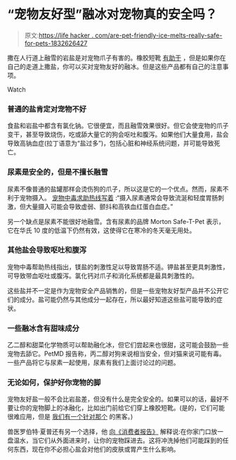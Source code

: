 # “宠物友好型”融冰对宠物真的安全吗？

> 原文:[https://life hacker . com/are-pet-friendly-ice-melts-really-safe-for-pets-1832626427](https://lifehacker.com/are-pet-friendly-ice-melts-really-safe-for-pets-1832626427)

撒在人行道上融雪的岩盐是对宠物爪子有害的。橡胶短靴 [有助于](https://lifehacker.com/how-to-get-rubber-booties-on-your-dog-1821778886) ，但是如果你在自己的走道上撒盐，你可以买对宠物友好的融冰。但是这些产品都有自己的注意事项。

Watch

### 普通的盐肯定对宠物不好

食盐和岩盐中都含有氯化钠。它很便宜，而且融雪效果很好。但它会使宠物的爪子变干，甚至导致烧伤，吃或舔大量它的狗会呕吐和腹泻。如果他们大量食用，盐会导致高钠血症(拉丁语意为“盐过多”)，包括心脏和神经系统问题，并可能导致死亡。

### 尿素是安全的，但是不擅长融雪

尿素不像普通的盐罐那样会烫伤狗的爪子，所以这是它的一个优点。然而，尿素不利于宠物摄入。 [宠物中毒求助热线写着](https://www.petpoisonhelpline.com/uncategorized/really-safe-ice-melt/) :“摄入尿素通常会导致流涎和轻度胃肠刺激，但大量摄入可能会导致虚弱、颤抖和高铁血红蛋白血症。”

另一个缺点是尿素不能很好地融雪。含有尿素的品牌 Morton Safe-T-Pet 表示，它在华氏 10 度的低温下仍然有效，这使得它在寒冷的冬天毫无用处。

### 其他盐会导致呕吐和腹泻

宠物中毒帮助热线指出，镁盐的刺激性足以导致胃肠不适。钾盐甚至更具刺激性，可导致带血呕吐或腹泻。氯化钙对爪子和消化系统都是最具刺激性的。

这些盐并不一定是作为宠物安全产品销售的，但是一些宠物友好型产品并不公开它们的成分。盐可能仍然与其他成分一起存在，所以最好知道这些盐可能导致的症状。

### 一些融冰含有甜味成分

乙二醇和甜菜化学物质可以帮助融化冰，但它们尝起来也很甜，这可能会鼓励一些宠物去舔它。PetMD 报告称，丙二醇对狗来说相当安全，但对猫来说可能有毒。一些产品将它与尿素一起使用，尿素有我们上面讨论过的问题。

### 无论如何，保护好你宠物的脚

宠物友好盐一般不会比岩盐差，但没有什么是完全安全的。如果可以的话，最好不要让你的宠物脚上的冰融化，比如出门前给它们穿上橡胶短靴。(是的，它们可能很难应用，但是 [我们有一个针对那个](https://lifehacker.com/how-to-get-rubber-booties-on-your-dog-1821778886) 的黑客。)

兽医罗伯特·夏普还有另一个选择，他 [向《消费者报告》](https://www.consumerreports.org/exterior-maintenance-repairs/best-ice-melt-how-to-use-ice-melt/) 解释说:在你家门口放一盘温水，当它们从外面进来时，让你的宠物踩进去。这将冲洗掉他们可能踩到的任何东西，现在你不必担心盐会对他们的皮肤或胃产生什么影响。